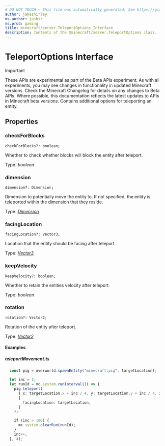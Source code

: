 ```yaml
---
# DO NOT TOUCH — This file was automatically generated. See https://github.com/mojang/minecraftapidocsgenerator to modify descriptions, examples, etc.
author: jakeshirley
ms.author: jashir
ms.prod: gaming
title: minecraft/server.TeleportOptions Interface
description: Contents of the @minecraft/server.TeleportOptions class.
---
```

# TeleportOptions Interface
>[!IMPORTANT]
>These APIs are experimental as part of the Beta APIs experiment. As with all experiments, you may see changes in functionality in updated Minecraft versions. Check the Minecraft Changelog for details on any changes to Beta APIs. Where possible, this documentation reflects the latest updates to APIs in Minecraft beta versions.
Contains additional options for teleporting an entity.

## Properties

### **checkForBlocks**
`checkForBlocks?: boolean;`

Whether to check whether blocks will block the entity after teleport.

Type: *boolean*

### **dimension**
`dimension?: Dimension;`

Dimension to potentially move the entity to.  If not specified, the entity is teleported within the dimension that they reside.

Type: [*Dimension*](Dimension.md)

### **facingLocation**
`facingLocation?: Vector3;`

Location that the entity should be facing after teleport.

Type: [*Vector3*](Vector3.md)

### **keepVelocity**
`keepVelocity?: boolean;`

Whether to retain the entities velocity after teleport.

Type: *boolean*

### **rotation**
`rotation?: Vector2;`

Rotation of the entity after teleport.

Type: [*Vector2*](Vector2.md)

#### Examples
##### ***teleportMovement.ts***
```typescript
  const pig = overworld.spawnEntity("minecraft:pig", targetLocation);

  let inc = 1;
  let runId = mc.system.runInterval(() => {
    pig.teleport(
      { x: targetLocation.x + inc / 4, y: targetLocation.y + inc / 4, z: targetLocation.z + inc / 4 },
      {
        facingLocation: targetLocation,
      }
    );

    if (inc > 100) {
      mc.system.clearRun(runId);
    }
    inc++;
  }, 4);
```
